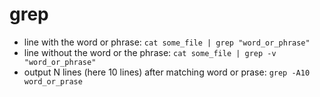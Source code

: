 # grep

- line with the word or phrase: `cat some_file | grep "word_or_phrase"`
- line without the word or the phrase: `cat some_file | grep -v "word_or_phrase"`
- output N lines (here 10 lines) after matching word or prase: `grep -A10 word_or_prase`
